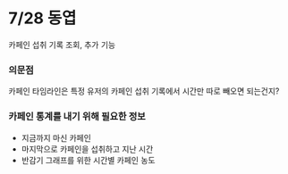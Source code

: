 # 7/28 동엽
카페인 섭취 기록 조회, 추가 기능

### 의문점
카페인 타임라인은 특정 유저의 카페인 섭취 기록에서 시간만 따로 빼오면 되는건지?

### 카페인 통계를 내기 위해 필요한 정보
- 지금까지 마신 카페인
- 마지막으로 카페인을 섭취하고 지난 시간
- 반감기 그래프를 위한 시간별 카페인 농도
